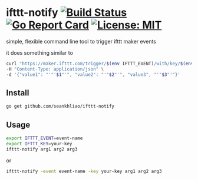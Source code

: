 # ifttt-notify [![Build Status][1]][2] [![Go Report Card][3]][4] [![License: MIT][5]][6]
[1]: https://img.shields.io/travis/seankhliao/ifttt-notify.svg?style=flat-square
[2]: https://travis-ci.org/seankhliao/ifttt-notify
[3]: https://goreportcard.com/badge/github.com/seankhliao/ifttt-notify?style=flat-square
[4]: https://goreportcard.com/report/github.com/seankhliao/ifttt-notify
[5]: https://img.shields.io/badge/License-MIT-blue.svg?longCache=true&style=flat-square
[6]: LICENSE

simple, flexible command line tool to trigger ifttt maker events

it does something similar to
```sh
curl "https://maker.ifttt.com/trigger/$(env IFTTT_EVENT)/with/key/$(env IFTTT_KEY)" \
-H "Content-Type: application/json" \
-d '{"value1": "'"'$1"'", "value2": "'"$2"'", "value3", "'"$3"'"}'
```

## Install
```sh
go get github.com/seankhliao/ifttt-notify
```

## Usage
```sh
export IFTTT_EVENT=event-name
export IFTTT_KEY=your-key
ifttt-notify arg1 arg2 arg3
```
or 
```sh
ifttt-notify -event event-name -key your-key arg1 arg2 arg3
```
